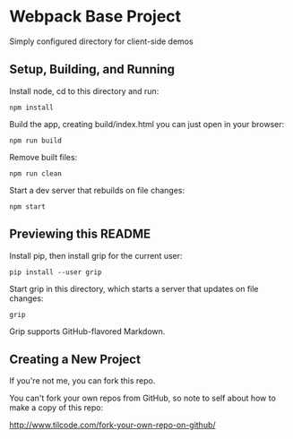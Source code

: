 # Webpack Base Project

Simply configured directory for client-side demos

## Setup, Building, and Running

Install node, cd to this directory and run:

`npm install`

Build the app, creating build/index.html you can just open in your browser:

`npm run build`

Remove built files:

`npm run clean`

Start a dev server that rebuilds on file changes:

`npm start`

## Previewing this README

Install pip, then install grip for the current user:

`pip install --user grip`

Start grip in this directory, which starts a server that updates on file changes:

`grip`

Grip supports GitHub-flavored Markdown.

## Creating a New Project

If you're not me, you can fork this repo.

You can't fork your own repos from GitHub, so note to self about how to make a copy of this repo:

http://www.tilcode.com/fork-your-own-repo-on-github/
